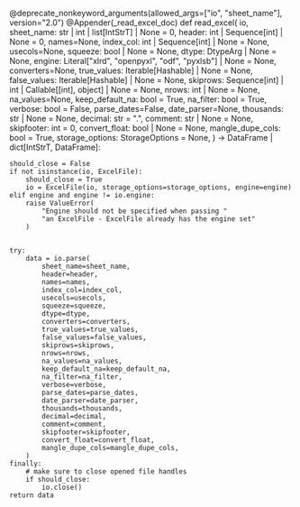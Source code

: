 @deprecate_nonkeyword_arguments(allowed_args=["io", "sheet_name"], version="2.0")
@Appender(_read_excel_doc)
def read_excel(
    io,
    sheet_name: str | int | list[IntStrT] | None = 0,
    header: int | Sequence[int] | None = 0,
    names=None,
    index_col: int | Sequence[int] | None = None,
    usecols=None,
    squeeze: bool | None = None,
    dtype: DtypeArg | None = None,
    engine: Literal["xlrd", "openpyxl", "odf", "pyxlsb"] | None = None,
    converters=None,
    true_values: Iterable[Hashable] | None = None,
    false_values: Iterable[Hashable] | None = None,
    skiprows: Sequence[int] | int | Callable[[int], object] | None = None,
    nrows: int | None = None,
    na_values=None,
    keep_default_na: bool = True,
    na_filter: bool = True,
    verbose: bool = False,
    parse_dates=False,
    date_parser=None,
    thousands: str | None = None,
    decimal: str = ".",
    comment: str | None = None,
    skipfooter: int = 0,
    convert_float: bool | None = None,
    mangle_dupe_cols: bool = True,
    storage_options: StorageOptions = None,
) -> DataFrame | dict[IntStrT, DataFrame]:


    should_close = False
    if not isinstance(io, ExcelFile):
        should_close = True
        io = ExcelFile(io, storage_options=storage_options, engine=engine)
    elif engine and engine != io.engine:
        raise ValueError(
            "Engine should not be specified when passing "
            "an ExcelFile - ExcelFile already has the engine set"
        )


    try:
        data = io.parse(
            sheet_name=sheet_name,
            header=header,
            names=names,
            index_col=index_col,
            usecols=usecols,
            squeeze=squeeze,
            dtype=dtype,
            converters=converters,
            true_values=true_values,
            false_values=false_values,
            skiprows=skiprows,
            nrows=nrows,
            na_values=na_values,
            keep_default_na=keep_default_na,
            na_filter=na_filter,
            verbose=verbose,
            parse_dates=parse_dates,
            date_parser=date_parser,
            thousands=thousands,
            decimal=decimal,
            comment=comment,
            skipfooter=skipfooter,
            convert_float=convert_float,
            mangle_dupe_cols=mangle_dupe_cols,
        )
    finally:
        # make sure to close opened file handles
        if should_close:
            io.close()
    return data
